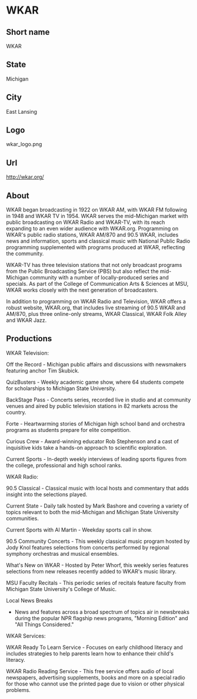 # WKAR

## Short name

WKAR

## State

Michigan

## City

East Lansing

## Logo

wkar\_logo.png

## Url

http://wkar.org/

## About

WKAR began broadcasting in 1922 on WKAR AM, with WKAR FM following
in 1948 and WKAR TV in 1954. WKAR serves the mid-Michigan market with public broadcasting
on WKAR Radio and WKAR-TV, with its reach expanding to an even wider audience
with WKAR.org. Programming on WKAR's public radio stations, WKAR AM/870 and 90.5
WKAR, includes news and information, sports and classical music with National
Public Radio programming supplemented with programs produced at WKAR, reflecting
the community. 

WKAR-TV has three television stations that not only broadcast
programs from the Public Broadcasting Service (PBS) but also reflect the mid-Michigan
community with a number of locally-produced series and specials. As part of the
College of Communication Arts & Sciences at MSU, WKAR works closely with the next
generation of broadcasters. 

In addition to programming on WKAR Radio and Television,
WKAR offers a robust website, WKAR.org, that includes live streaming of 90.5 WKAR
and AM/870, plus three online-only streams, WKAR Classical, WKAR Folk Alley and
WKAR Jazz. 


## Productions

WKAR Television:

Off the Record - Michigan public affairs and
discussions with newsmakers featuring anchor Tim Skubick.

QuizBusters - Weekly
academic game show, where 64 students compete for scholarships to Michigan State
University.

BackStage Pass - Concerts series, recorded live in studio and at
community venues and aired by public television stations in 82 markets across
the country.

Forte - Heartwarming stories of Michigan high school band and orchestra
programs as students prepare for elite competition.

Curious Crew - Award-winning
educator Rob Stephenson and a cast of inquisitive kids take a hands-on
approach to scientific exploration.

Current Sports - In-depth weekly interviews
of leading sports figures from the college, professional and high school ranks.

WKAR
Radio:

90.5 Classical - Classical music with local hosts and commentary that
adds insight into the selections played.

Current State - Daily talk hosted by
Mark Bashore and covering a variety of topics relevant to both the mid-Michigan
and Michigan State University communities.

Current Sports with Al Martin - Weekday
sports call in show.

90.5 Community Concerts - This weekly classical music program
hosted by Jody Knol features selections from concerts performed by regional symphony
orchestras and musical ensembles.

What's New on WKAR - Hosted by Peter Whorf,
this weekly series features selections from new releases recently added to WKAR's
music library.

MSU Faculty Recitals - This periodic series of recitals feature
faculty from Michigan State University's College of Music.

Local News Breaks
- News and features across a broad spectrum of topics air in newsbreaks during
the popular NPR flagship news programs, "Morning Edition" and "All Things Considered."

WKAR
Services:

WKAR Ready To Learn Service - Focuses on early childhood literacy and
includes strategies to help parents learn how to enhance their child's literacy.


WKAR Radio Reading Service - This free service offers audio of local newspapers,
advertising supplements, books and more on a special radio for those who cannot
use the printed page due to vision or other physical problems. 

